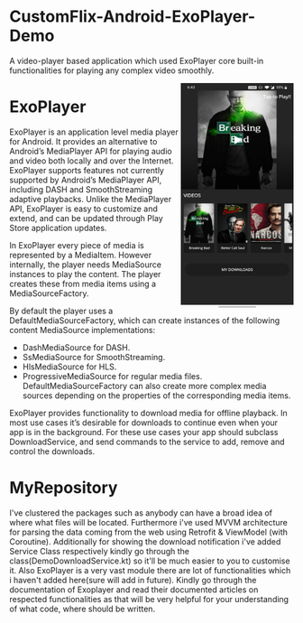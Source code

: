 # CustomFlix-Android-ExoPlayer-Demo
A video-player based application which used ExoPlayer core built-in functionalities for playing any complex video smoothly. 

<img src="https://github.com/Afsar7977/CustomFlix-Android-ExoPlayer-Demo/blob/master/Photos/homepage.jpg" align="right" width="200" height="400">

# ExoPlayer
ExoPlayer is an application level media player for Android. It provides an alternative to Android’s MediaPlayer API for playing audio
and video both locally and over the Internet. ExoPlayer supports features not currently supported by Android’s MediaPlayer API, 
including DASH and SmoothStreaming adaptive playbacks. Unlike the MediaPlayer API, ExoPlayer is easy to customize and extend, 
and can be updated through Play Store application updates.

In ExoPlayer every piece of media is represented by a MediaItem. However internally, the player needs MediaSource instances to play the content.
The player creates these from media items using a MediaSourceFactory.

By default the player uses a DefaultMediaSourceFactory, which can create instances of the following content MediaSource implementations:
- DashMediaSource for DASH.
- SsMediaSource for SmoothStreaming.
- HlsMediaSource for HLS.
- ProgressiveMediaSource for regular media files.
DefaultMediaSourceFactory can also create more complex media sources depending on the properties of the corresponding media items. 

ExoPlayer provides functionality to download media for offline playback. In most use cases it’s desirable for downloads to continue
even when your app is in the background. For these use cases your app should subclass DownloadService, and send commands to the service to add,
remove and control the downloads.

# MyRepository
I've clustered the packages such as anybody can have a broad idea of where what files will be located. Furthermore i've used MVVM architecture 
for parsing the data coming from the web using Retrofit & ViewModel (with Coroutine). Additionally for showing the download notification
i've added Service Class respectively kindly go through the class(DemoDownloadService.kt) so it'll be much easier to you to customise it.
Also ExoPlayer is a very vast module there are lot of functionalities which i haven't added here(sure will add in future). Kindly go through the
documentation of Exoplayer and read their documented articles on respected functionalities as that will be very helpful for your understanding of 
what code, where should be written.


